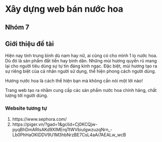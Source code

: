 # Xây dựng web bán nước hoa
<h2>Nhóm 7</h2>
<h2>Giới thiệu đề tài</h2>
<p>Hiện nay tính trung bình dù nam hay nữ, ai cũng có cho mình 1 lọ nước hoa. Dù đó là sản phẩm đắt tiền hay bình dân. Những mùi hương quyến rũ mang lại cho người tiêu dùng sự tự tin đáng kinh ngạc. Đặc biệt, mùi hương tạo ra sự riêng biệt của cá nhân người sử dụng, thể hiện phong cách người dùng.</p>
<p>Hương nước hoa là cách thể hiện bạn mà không cần nói một lời nào!</p>
<p>Trang web tạo ra nhằm cung cấp các sản phẩm nước hoa chính hãng, chất lượng tới người dùng.</p>
<h3>Website tương tự</h3>
<ol>
  <li>https://www.sephora.com/</li>
  <li>https://piger.vn/?gad=1&gclid=Cj0KCQjw-pyqBhDmARIsAKd9XIMErqTtWVbiuIgwzuzqNrn_-Lb0PhHaOKIDDV9U1M3hbNrzBE7CsL4aAi7AEALw_wcB</li>
</ol>
